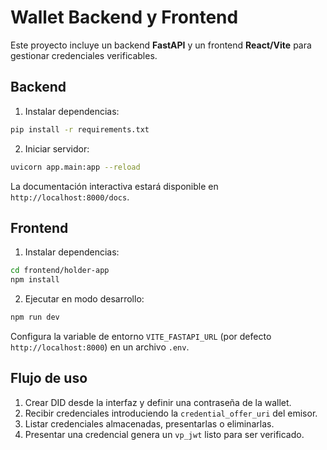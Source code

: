 # Wallet Backend y Frontend

Este proyecto incluye un backend **FastAPI** y un frontend **React/Vite** para gestionar credenciales verificables.

## Backend

1. Instalar dependencias:

```bash
pip install -r requirements.txt
```

2. Iniciar servidor:

```bash
uvicorn app.main:app --reload
```

La documentación interactiva estará disponible en `http://localhost:8000/docs`.

## Frontend

1. Instalar dependencias:

```bash
cd frontend/holder-app
npm install
```

2. Ejecutar en modo desarrollo:

```bash
npm run dev
```

Configura la variable de entorno `VITE_FASTAPI_URL` (por defecto `http://localhost:8000`) en un archivo `.env`.

## Flujo de uso

1. Crear DID desde la interfaz y definir una contraseña de la wallet.
2. Recibir credenciales introduciendo la `credential_offer_uri` del emisor.
3. Listar credenciales almacenadas, presentarlas o eliminarlas.
4. Presentar una credencial genera un `vp_jwt` listo para ser verificado.

